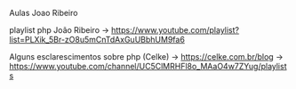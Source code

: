 Aulas Joao Ribeiro

playlist php João Ribeiro
	-> https://www.youtube.com/playlist?list=PLXik_5Br-zO8u5mCnTdAxGuUBbhUM9fa6

Alguns esclarescimentos sobre php (Celke)
	-> https://celke.com.br/blog
	-> https://www.youtube.com/channel/UC5ClMRHFl8o_MAaO4w7ZYug/playlists
